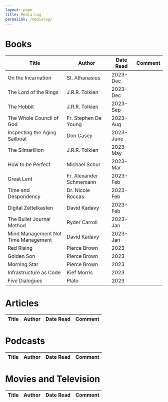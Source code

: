 ```yaml
---
layout: page
title: Media Log
permalink: /medialog/
---
```


# Books

| Title | Author | Date Read | Comment |
|-------|--------|-----------|---------|
| On the Incarnation | St. Athanasius | 2023-Dec | |
| The Lord of the Rings | J.R.R. Tolkien | 2023-Dec | |
| The Hobbit | J.R.R. Tolkien | 2023-Sep | |
| The Whole Council of God | Fr. Stephen De Young | 2023-Aug | |
| Inspecting the Aging Sailboat | Don Casey | 2023-June | |
| The Silmarillion | J.R.R. Tolkien | 2023-May | |
| How to be Perfect | Michael Schur | 2023-Mar | |
| Great Lent | Fr. Alexander Schmemann | 2023-Feb | |
| Time and Despondency | Dr. Nicole Roccas | 2023-Feb | |
| Digital Zettelkasten | David Kadavy | 2023-Feb | |
| The Bullet Journal Method | Ryder Carroll | 2023-Jan| |
| Mind Management Not Time Management | David Kadavy | 2023-Jan | |
| Red Rising | Pierce Brown | 2023 | |
| Golden Son | Pierce Brown | 2023 | |
| Morning Star | Pierce Brown | 2023 | |
| Infrastructure as Code | Kief Morris | 2023 | |
| Five Dialogues | Plato | 2023 | |



# Articles

| Title | Author | Date Read | Comment |
|-------|--------|-----------|---------|

# Podcasts

| Title | Author | Date Read | Comment |
|-------|--------|-----------|---------|

# Movies and Television

| Title | Author | Date Read | Comment |
|-------|--------|-----------|---------|